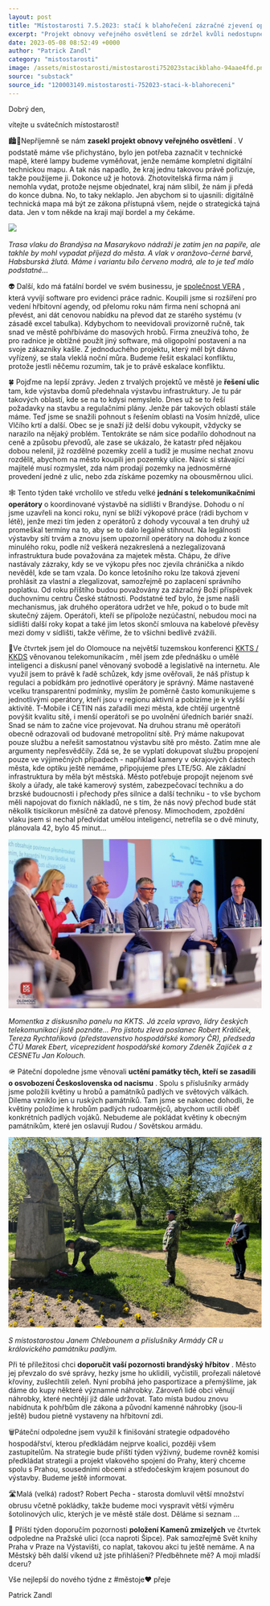 ```yaml
---
layout: post
title: "Místostarosti 7.5.2023: stačí k blahořečení zázračné zjevení optických sítí?"
excerpt: "Projekt obnovy veřejného osvětlení se zdržel kvůli nedostupné digitální technické mapě, kterou kraj nedodržel slíbený termín. Společnost VERA selhává v převodu hřbitovní agendy, což nutí radnici k provizornímu ručnímu vedení evidence. Město řeší pozemkové problémy v oblasti Vosího hnízda, kde katastr nesprávně zcelil pozemky. Telekomunikační operátoři porušili dohodu o koordinované výstavbě sítí, což ohrožuje plánované práce na sídlišti."
date: 2023-05-08 08:52:49 +0000
author: "Patrick Zandl"
category: "mistostarosti"
image: /assets/mistostarosti/mistostarosti752023stacikblaho-94aae4fd.png
source: "substack"
source_id: "120003149.mistostarosti-752023-staci-k-blahoreceni"
---
```


Dobrý den,

vítejte u svátečních místostarostí!

🏙️📝Nepříjemně se nám **zasekl projekt obnovy veřejného osvětlení** . V podstatě máme vše přichystáno, bylo jen potřeba zaznačit v technické mapě, které lampy budeme vyměňovat, jenže nemáme kompletní digitální technickou mapu. A tak nás napadlo, že kraj jednu takovou právě pořizuje, takže použijeme ji. Dokonce už je hotová. Zhotovitelská firma nám ji nemohla vydat, protože nejsme objednatel, kraj nám slibil, že nám ji předá do konce dubna. No, to taky neklaplo. Jen abychom si to ujasnili: digitálně technická mapa má být ze zákona přístupná všem, nejde o strategická tajná data. Jen v tom někde na kraji mají bordel a my čekáme.

![](/assets/mistostarosti/mistostarosti752023stacikblaho-94aae4fd.png)

*Trasa vlaku do Brandýsa na Masarykovo nádraží je zatím jen na papíře, ale takhle by mohl vypadat příjezd do města. A vlak v oranžovo-černé barvě, Habsburská žlutá. Máme i variantu bílo červeno modrá, ale to je teď málo podstatné…*

👽 Další, kdo má fatální bordel ve svém businessu, je [společnost VERA](https://www.vera.cz) , která vyvíjí software pro evidenci práce radnic. Koupili jsme si rozšíření pro vedení hřbitovní agendy, od přelomu roku nám firma není schopná ani převést, ani dát cenovou nabídku na převod dat ze starého systému (v zásadě excel tabulka). Kdybychom to neevidovali provizorně ručně, tak snad ve městě pohřbíváme do masových hrobů. Firma zneužívá toho, že pro radnice je obtížné použít jiný software, má oligopolní postavení a na svoje zákazníky kašle. Z jednoduchého projektu, který měl být dávno vyřízený, se stala vleklá noční můra. Budeme řešit eskalací konfliktu, protože jestli něčemu rozumím, tak je to právě eskalace konfliktu.

🍀 Pojďme na lepší zprávy. Jeden z trvalých projektů ve městě je **řešení ulic** tam, kde výstavba domů předehnala výstavbu infrastruktury. Je tu pár takových oblastí, kde se na to kdysi nemyslelo. Dnes už se to řeší požadavky na stavbu a regulačními plány. Jenže pár takových oblastí stále máme. Teď jsme se snažili pohnout s řešením oblasti na Vosím hnízdě, ulice Vlčího krtí a další. Obec se je snaží již delší dobu vykoupit, vždycky se narazilo na nějaký problém. Tentokráte se nám sice podařilo dohodnout na ceně a způsobu převodů, ale zase se ukázalo, že katastr před nějakou dobou nelenil, již rozdělné pozemky zcelil a tudíž je musíme nechat znovu rozdělit, abychom na město koupili jen pozemky ulice. Navíc si stávající majitelé musí rozmyslet, zda nám prodají pozemky na jednosměrné provedení jedné z ulic, nebo zda získáme pozemky na obousměrnou ulici.

🕸️ Tento týden také vrcholilo ve středu velké **jednání s telekomunikačními operátory** o koordinované výstavbě na sídlišti v Brandýse. Dohodu o ní jsme uzavřeli na konci roku, nyní se blíží výkopové práce (rádi bychom v létě), jenže mezi tím jeden z operátorů z dohody vycouval a ten druhý už promeškal termíny na to, aby se to dalo legálně stihnout. Na legálnosti výstavby sítí trvám a znovu jsem upozornil operátory na dohodu z konce minulého roku, podle níž veškerá nezakreslená a nezlegalizovaná infrastruktura bude považována za majetek města. Chápu, že dříve nastávaly zázraky, kdy se ve výkopu přes noc zjevila chránička a nikdo nevěděl, kde se tam vzala. Do konce letošního roku lze taková zjevení prohlásit za vlastní a zlegalizovat, samozřejmě po zaplacení správního poplatku. Od roku příštího budou považovány za zázračný Boží příspěvek duchovnímu centru České státnosti. Podstatné teď bylo, že jsme našli mechanismus, jak druhého operátora udržet ve hře, pokud o to bude mít skutečný zájem. Operátoři, kteří se přípolože nezúčastní, nebudou moci na sídlišti další roky kopat a také jim letos skončí smlouva na kabelové převěsy mezi domy v sídlišti, takže věříme, že to všichni bedlivě zvážili.

🚃Ve čtvrtek jsem jel do Olomouce na největší tuzemskou konferenci [KKTS / KKDS](https://www.isp-konference.cz/kam-kraci-digitalni-site-olomouc-2023/kkds-olomouc-2023) věnovanou telekomunikacím , měl jsem zde přednášku o umělé inteligenci a diskusní panel věnovaný svobodě a legislativě na internetu. Ale využil jsem to právě k řadě schůzek, kdy jsme ověřovali, že náš přístup k regulaci a pobídkám pro jednotlivé operátory je správný. Máme nastavené vcelku transparentní podmínky, myslím že poměrně často komunikujeme s jednotlivými operátory, kteří jsou v regionu aktivní a pobízíme je k vyšší aktivitě. T-Mobile i CETIN nás zařadili mezi města, kde chtějí urgentně povýšit kvalitu sítě, i menší operátoři se po uvolnění úředních bariér snaží. Snad se nám to začne více projevovat. Na druhou stranu mě operátoři obecně odrazovali od budované metropolitní sítě. Prý máme nakupovat pouze službu a neřešit samostatnou výstavbu sítě pro město. Zatím mne ale argumenty nepřesvědčily. Zdá se, že se vyplatí dokupovat službu propojení pouze ve výjimečných případech - například kamery v okrajových částech města, kde optiku ještě nemáme, připojujeme přes LTE/5G. Ale základní infrastruktura by měla být městská. Město potřebuje propojit nejenom své školy a úřady, ale také kamerový systém, zabezpečovací techniku a do brzské budoucnosti i přechody přes silnice a další techniku - to vše bychom měli napojovat do fixních nákladů, ne s tím, že nás nový přechod bude stát několik tisícikorun měsíčně za datové přenosy. Mimochodem, zpoždění vlaku jsem si nechal předvídat umělou inteligencí, netrefila se o dvě minuty, plánovala 42, bylo 45 minut...

![](/assets/mistostarosti/mistostarosti752023stacikblaho-2fe17d92.png)

*Momentka z diskusního panelu na KKTS. Já zcela vpravo, lídry českých telekomunikací jistě poznáte... Pro jistotu zleva poslanec Robert Králíček, Tereza Rychtaříková (představenstvo hospodářské komory ČR), předseda ČTÚ Marek Ebert, viceprezident hospodářské komory Zdeněk Zajíček a z CESNETu Jan Kolouch.*

🪖 Páteční dopoledne jsme věnovali **uctění památky těch, kteří se zasadili o osvobození Československa od nacismu** . Spolu s příslušníky armády jsme položili květiny u hrobů a památníků padlých ve světových válkách. Dilema vzniklo jen u ruských památníků. Tam jsme se nakonec dohodli, že květiny položíme k hrobům padlých rudoarmějců, abychom uctili oběť konkrétních padlých vojáků. Nebudeme ale pokládat květiny k obecným památníkům, které jen oslavují Rudou / Sovětskou armádu.

![](/assets/mistostarosti/mistostarosti752023stacikblaho-cfbf8386.png)

*S místostarostou Janem Chlebounem a příslušníky Armády CR u královického památníku padlým.*

Při té příležitosi chci **doporučit vaší pozornosti brandýský hřbitov** . Město jej převzalo do své správy, hezky jsme ho uklidili, vyčistili, prořezali náletové křoviny, zušlechtili zeleň. Nyní probíhá jeho pasportizace a přemýšlíme, jak dáme do kupy některé významné náhrobky. Zároveň lidé obci věnují náhrobky, které nechtějí již dále udržovat. Tato místa budou znovu nabídnuta k pohřbům dle zákona a původní kamenné náhrobky (jsou-li ještě) budou pietně vystaveny na hřbitovní zdi.

🗑️Páteční odpoledne jsem využil k finišování strategie odpadového hospodářství, kterou předkládám nejprve koalici, později všem zastupitelům. Na strategie bude příští týden výživný, budeme rovněž komisi předkládat strategii a projekt vlakového spojení do Prahy, který chceme spolu s Prahou, sousedními obcemi a středočeským krajem posunout do výstavby. Budeme ještě informovat.

🛣️Malá (velká) radost? Robert Pecha - starosta domluvil větší množství obrusu včetně pokládky, takže budeme moci vyspravit větší výměru šotolinových ulic, kterých je ve městě stále dost. Děláme si seznam …

🎉 Příští týden doporučím pozornosti **položení Kamenů zmizelých** ve čtvrtek odpoledne na Pražské ulici (cca naproti Šipce). Pak samozřejmě Svět knihy Praha v Praze na Výstavišti, co naplat, takovou akci tu ještě nemáme. A na Městský běh další víkend už jste přihlášeni? Předběhnete mě? A moji mladší dceru?

Vše nejlepší do nového týdne z #městoje❤️ přeje

Patrick Zandl